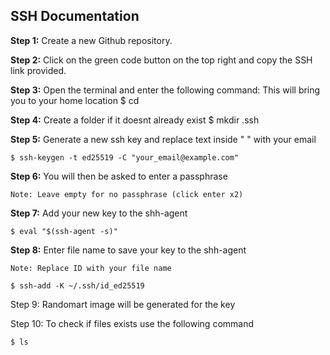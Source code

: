 ## SSH Documentation

**Step 1:** Create a new Github repository.

**Step 2:** Click on the green code button on the top right and copy the SSH link provided.

**Step 3:** Open the terminal and enter the following command:
This will bring you to your home location 
$ cd 

**Step 4:** Create a folder if it doesnt already exist
$ mkdir .ssh

**Step 5:** Generate a new ssh key and replace text inside " " with your email

`$ ssh-keygen -t ed25519 -C "your_email@example.com"`

**Step 6:** You will then be asked to enter a passphrase
````
Note: Leave empty for no passphrase (click enter x2)
````
**Step 7:** Add your new key to the shh-agent

`$ eval "$(ssh-agent -s)"`

**Step 8:** Enter file name to save your key to the shh-agent
````
Note: Replace ID with your file name
````
`$ ssh-add -K ~/.ssh/id_ed25519`


Step 9: Randomart image will be generated for the key 

Step 10: To check if files exists use the following command

`$ ls`
